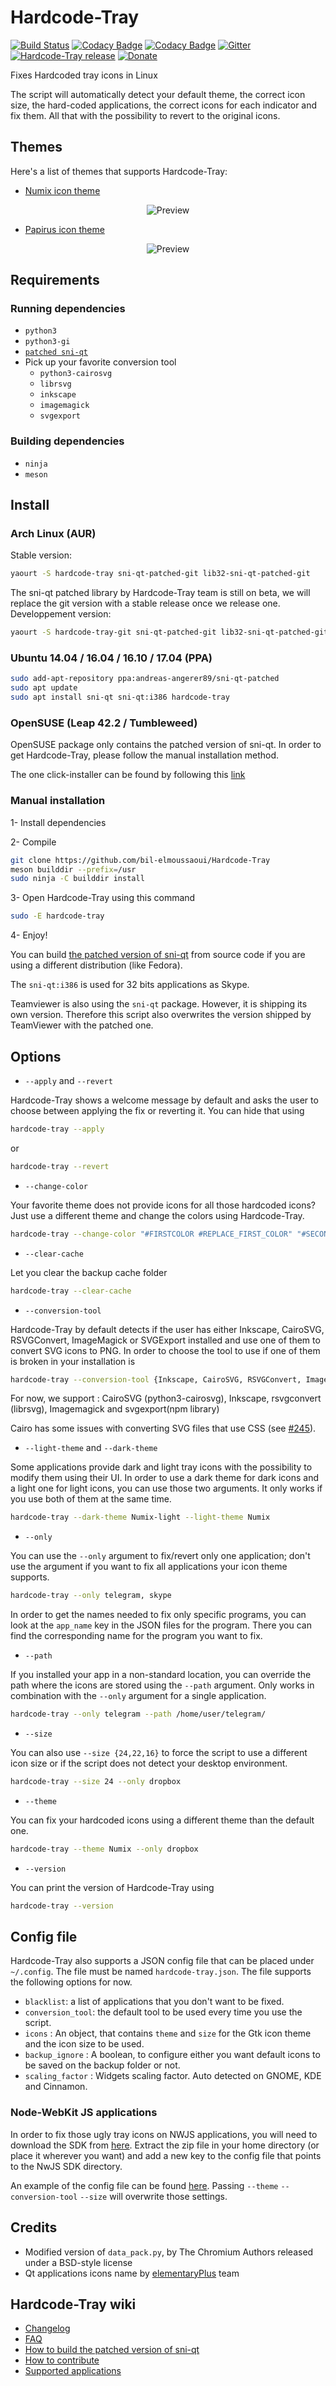 # Hardcode-Tray

[![Build Status](https://travis-ci.org/bil-elmoussaoui/Hardcode-Tray.svg?branch=master)](https://travis-ci.org/bil-elmoussaoui/Hardcode-Tray) [![Codacy Badge](https://api.codacy.com/project/badge/Grade/4d5c0768b874407bb1dcc2f928899ba5)](https://www.codacy.com/app/bil-elmoussaoui/Hardcode-Tray?utm_source=github.com&amp;utm_medium=referral&amp;utm_content=bil-elmoussaoui/Hardcode-Tray&amp;utm_campaign=Badge_Grade)
[![Codacy Badge](https://api.codacy.com/project/badge/Coverage/4d5c0768b874407bb1dcc2f928899ba5)](https://www.codacy.com/app/bil-elmoussaoui/Hardcode-Tray?utm_source=github.com&amp;utm_medium=referral&amp;utm_content=bil-elmoussaoui/Hardcode-Tray&amp;utm_campaign=Badge_Coverage)
[![Gitter](https://img.shields.io/gitter/room/nwjs/nw.js.svg)](https://gitter.im/Hardcode-Tray/Lobby?utm_source=share-link&utm_medium=link&utm_campaign=share-link)
[![Hardcode-Tray
release](https://img.shields.io/badge/release-v4.1-blue.svg)](https://github.com/bil-elmoussaoui/Hardcode-Tray/releases)
[![Donate](https://img.shields.io/badge/Donate-PayPal-green.svg)](https://www.paypal.me/BilalELMoussaoui)

Fixes Hardcoded tray icons in Linux

The script will automatically detect your default theme, the correct icon size, the hard-coded applications, the correct icons for each indicator and fix them. All that with the possibility to revert to the original icons.

## Themes

Here's a list of themes that supports Hardcode-Tray:

- [Numix icon theme](https://github.com/numixproject/numix-icon-theme)

 <div align="center"><img src="screenshots/numix.png" alt="Preview" /></div>

- [Papirus icon theme](https://github.com/PapirusDevelopmentTeam/papirus-icon-theme)

 <div align="center"><img src="screenshots/papirus.png" alt="Preview" /></div>

## Requirements

### Running dependencies

- `python3`
- `python3-gi`
- [`patched sni-qt`](https://github.com/bil-elmoussaoui/sni-qt)
- Pick up your favorite conversion tool
  - `python3-cairosvg`
  - `librsvg`
  - `inkscape`
  - `imagemagick`
  - `svgexport`

### Building dependencies

- `ninja`
- `meson`

## Install

### Arch Linux (AUR)

Stable version:

```bash
yaourt -S hardcode-tray sni-qt-patched-git lib32-sni-qt-patched-git
```

The sni-qt patched library by Hardcode-Tray team is still on beta, we will replace the git version with a stable release once we release one.
Developpement version:

```bash
yaourt -S hardcode-tray-git sni-qt-patched-git lib32-sni-qt-patched-git
```

### Ubuntu 14.04 / 16.04 / 16.10 / 17.04 (PPA)

```bash
sudo add-apt-repository ppa:andreas-angerer89/sni-qt-patched
sudo apt update
sudo apt install sni-qt sni-qt:i386 hardcode-tray
```

### OpenSUSE (Leap 42.2 / Tumbleweed)

OpenSUSE package only contains the patched version of sni-qt. In order to get Hardcode-Tray, please follow the manual installation method.

The one click-installer can be found by following this [link](https://software.opensuse.org/package/sni-qt-patched)

### Manual installation

1- Install dependencies

2- Compile

```bash
git clone https://github.com/bil-elmoussaoui/Hardcode-Tray
meson builddir --prefix=/usr
sudo ninja -C builddir install
```

3- Open Hardcode-Tray using this command

```bash
sudo -E hardcode-tray
```

4- Enjoy!

You can build [the patched version of sni-qt](https://github.com/bil-elmoussaoui/Hardcode-Tray/wiki/How-to-build-Sni-qt) from source code if you are using a different distribution (like Fedora).

The `sni-qt:i386` is used for 32 bits applications as Skype.

Teamviewer is also using the `sni-qt` package. However, it is shipping its own version. Therefore this script also overwrites the version shipped by TeamViewer with the patched one.

## Options

- `--apply` and `--revert`

Hardcode-Tray shows a welcome message by default and asks the user to choose between applying the fix or reverting it. You can hide that using

```bash
hardcode-tray --apply
```

or

```bash
hardcode-tray --revert
```

- `--change-color`

Your favorite theme does not provide icons for all those hardcoded icons? Just use a different theme and change the colors using Hardcode-Tray.

```bash
hardcode-tray --change-color "#FIRSTCOLOR #REPLACE_FIRST_COLOR" "#SECONDCOLOR #REPLACE_SECOND_COLOR"...
```

- `--clear-cache`

Let you clear the backup cache folder

```bash
hardcode-tray --clear-cache
```

- `--conversion-tool`

Hardcode-Tray by default detects if the user has either Inkscape, CairoSVG, RSVGConvert, ImageMagick or SVGExport installed and use one of them to convert SVG icons to PNG. In order to choose the tool to use if one of them is broken in your installation is

```bash
hardcode-tray --conversion-tool {Inkscape, CairoSVG, RSVGConvert, ImageMagick, SVGExport}
```

For now, we support : CairoSVG (python3-cairosvg), Inkscape, rsvgconvert (librsvg), Imagemagick and svgexport(npm library)

Cairo has some issues with converting SVG files that use CSS (see [#245](https://github.com/bil-elmoussaoui/Hardcode-Tray/issues/245)).

- `--light-theme` and `--dark-theme`

Some applications provide dark and light tray icons with the possibility to modify them using their UI. In order to use a dark theme for dark icons and a light one for light icons, you can use those two arguments. It only works if you use both of them at the same time.

```bash
hardcode-tray --dark-theme Numix-light --light-theme Numix
```

- `--only`

You can use the `--only` argument to fix/revert only one application; don't use the argument if you want to fix all applications your icon theme supports.

```bash
hardcode-tray --only telegram, skype
```

In order to get the names needed to fix only specific programs, you can look at the `app_name` key in the JSON files for the program. There you can find the corresponding name for the program you want to fix.

- `--path`

If you installed your app in a non-standard location, you can override the path where the icons are stored using the `--path` argument. Only works in combination with the `--only` argument for a single application.

```bash
hardcode-tray --only telegram --path /home/user/telegram/
```

- `--size`

You can also use `--size {24,22,16}` to force the script to use a different icon size or if the script does not detect your desktop environment.

```bash
hardcode-tray --size 24 --only dropbox
```

- `--theme`

You can fix your hardcoded icons using a different theme than the default one.

```bash
hardcode-tray --theme Numix --only dropbox
```

- `--version`

You can print the version of Hardcode-Tray using

```bash
hardcode-tray --version
```

## Config file

Hardcode-Tray also supports a JSON config file that can be placed under `~/.config`. The file must be named `hardcode-tray.json`. The file supports the following options for now.

- `blacklist`: a list of applications that you don't want to be fixed.
- `conversion_tool`: the default tool to be used every time you use the script.
- `icons` : An object, that contains `theme` and `size` for the Gtk icon theme and the icon size to be used.
- `backup_ignore` : A boolean, to configure either you want default icons to be saved on the backup folder or not.
- `scaling_factor` : Widgets scaling factor. Auto detected on GNOME, KDE and Cinnamon.

### Node-WebKit JS applications

In order to fix those ugly tray icons on NWJS applications, you will need to download the SDK from [here](https://nwjs.io/downloads/). Extract the zip file in your home directory (or place it wherever you want) and add a new key to the config file that points to the NwJS SDK directory.

An example of the config file can be found [here](https://github.com/bil-elmoussaoui/Hardcode-Tray/blob/master/data/config.json).
Passing `--theme` `--conversion-tool` `--size` will overwrite those settings.

## Credits

- Modified version of `data_pack.py`, by The Chromium Authors released under a BSD-style license
- Qt applications icons name by [elementaryPlus](https://github.com/mank319/elementaryPlus) team

## Hardcode-Tray wiki

- [Changelog](https://github.com/bil-elmoussaoui/Hardcode-Tray/wiki/Changelog)
- [FAQ](https://github.com/bil-elmoussaoui/Hardcode-Tray/wiki/FAQ)
- [How to build the patched version of sni-qt](https://github.com/bil-elmoussaoui/Hardcode-Tray/wiki/How-to-build-sni-qt)
- [How to contribute](https://github.com/bil-elmoussaoui/Hardcode-Tray/wiki/How-to-contribute)
- [Supported applications](https://github.com/bil-elmoussaoui/Hardcode-Tray/wiki/Supported-applications)
